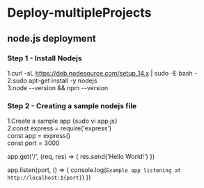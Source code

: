 # Deploy-multipleProjects
## node.js deployment
### Step 1 - Install Nodejs
1.curl -sL https://deb.nodesource.com/setup_14.x | sudo -E bash -<br/>
2.sudo apt-get install -y nodejs<br/>
3.node --version && npm --version<br/>
### Step 2 - Creating a sample nodejs file
1.Create a sample app {sudo vi app.js}<br/>
2.const express = require('express')<br/>
const app = express()<br/>
const port = 3000<br/>

app.get('/', (req, res) => {
  res.send('Hello World!')
})<br/>

app.listen(port, () => {
  console.log(`Example app listening at http://localhost:${port}`)
})<br/>
